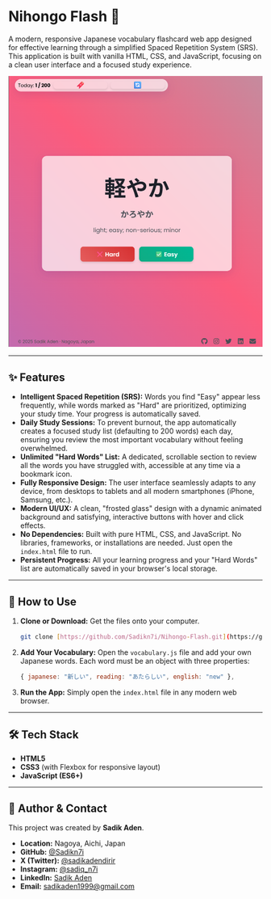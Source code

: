 # Nihongo Flash 🎌

A modern, responsive Japanese vocabulary flashcard web app designed for effective learning through a simplified Spaced Repetition System (SRS). This application is built with vanilla HTML, CSS, and JavaScript, focusing on a clean user interface and a focused study experience.

![Nihongo App Quiz Screenshot](https://raw.githubusercontent.com/Sadikn7i/Nihongo-Flash-cards/master/pic.png)

---

## ✨ Features

-   **Intelligent Spaced Repetition (SRS):** Words you find "Easy" appear less frequently, while words marked as "Hard" are prioritized, optimizing your study time. Your progress is automatically saved.
-   **Daily Study Sessions:** To prevent burnout, the app automatically creates a focused study list (defaulting to 200 words) each day, ensuring you review the most important vocabulary without feeling overwhelmed.
-   **Unlimited "Hard Words" List:** A dedicated, scrollable section to review all the words you have struggled with, accessible at any time via a bookmark icon.
-   **Fully Responsive Design:** The user interface seamlessly adapts to any device, from desktops to tablets and all modern smartphones (iPhone, Samsung, etc.).
-   **Modern UI/UX:** A clean, "frosted glass" design with a dynamic animated background and satisfying, interactive buttons with hover and click effects.
-   **No Dependencies:** Built with pure HTML, CSS, and JavaScript. No libraries, frameworks, or installations are needed. Just open the `index.html` file to run.
-   **Persistent Progress:** All your learning progress and your "Hard Words" list are automatically saved in your browser's local storage.

---

## 🚀 How to Use

1.  **Clone or Download:** Get the files onto your computer.
    ```bash
    git clone [https://github.com/Sadikn7i/Nihongo-Flash.git](https://github.com/Sadikn7i/Nihongo-Flash.git)
    ```
2.  **Add Your Vocabulary:**
    Open the `vocabulary.js` file and add your own Japanese words. Each word must be an object with three properties:
    ```javascript
    { japanese: "新しい", reading: "あたらしい", english: "new" },
    ```
3.  **Run the App:**
    Simply open the `index.html` file in any modern web browser.

---

## 🛠️ Tech Stack

-   **HTML5**
-   **CSS3** (with Flexbox for responsive layout)
-   **JavaScript (ES6+)**

---

## 👤 Author & Contact

This project was created by **Sadik Aden**.

-   **Location:** Nagoya, Aichi, Japan
-   **GitHub:** [@Sadikn7i](https://github.com/Sadikn7i)
-   **X (Twitter):** [@sadikadendirir](https://x.com/sadikadendirir)
-   **Instagram:** [@sadiq_n7i](https://www.instagram.com/sadiq_n7i/)
-   **LinkedIn:** [Sadik Aden](https://www.linkedin.com/in/sadik-aden-a24440385/)
-   **Email:** [sadikaden1999@gmail.com](mailto:sadikaden1999@gmail.com)
